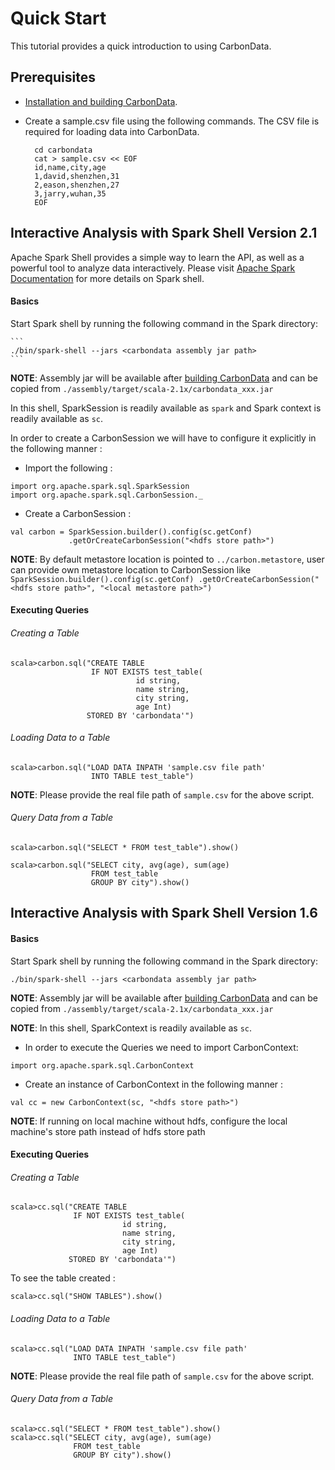 <!--
    Licensed to the Apache Software Foundation (ASF) under one
    or more contributor license agreements.  See the NOTICE file
    distributed with this work for additional information
    regarding copyright ownership.  The ASF licenses this file
    to you under the Apache License, Version 2.0 (the
    "License"); you may not use this file except in compliance
    with the License.  You may obtain a copy of the License at

      http://www.apache.org/licenses/LICENSE-2.0

    Unless required by applicable law or agreed to in writing,
    software distributed under the License is distributed on an
    "AS IS" BASIS, WITHOUT WARRANTIES OR CONDITIONS OF ANY
    KIND, either express or implied.  See the License for the
    specific language governing permissions and limitations
    under the License.
-->

# Quick Start
This tutorial provides a quick introduction to using CarbonData.

##  Prerequisites
* [Installation and building CarbonData](https://github.com/apache/incubator-carbondata/blob/master/build).
* Create a sample.csv file using the following commands. The CSV file is required for loading data into CarbonData.

    ```
      cd carbondata
      cat > sample.csv << EOF
      id,name,city,age
      1,david,shenzhen,31
      2,eason,shenzhen,27
      3,jarry,wuhan,35
      EOF
    ```
## Interactive Analysis with Spark Shell Version 2.1

Apache Spark Shell provides a simple way to learn the API, as well as a powerful tool to analyze data interactively. Please visit [Apache Spark Documentation](http://spark.apache.org/docs/latest/) for more details on Spark shell.

#### Basics

Start Spark shell by running the following command in the Spark directory:

    ```
    ./bin/spark-shell --jars <carbondata assembly jar path>
    ```
**NOTE**: Assembly jar will be available after [building CarbonData](https://github.com/apache/carbondata/blob/master/build/README.md) and can be copied from `./assembly/target/scala-2.1x/carbondata_xxx.jar`

In this shell, SparkSession is readily available as `spark` and Spark context is readily available as `sc`.

In order to create a CarbonSession we will have to configure it explicitly in the following manner :

* Import the following :

```
import org.apache.spark.sql.SparkSession
import org.apache.spark.sql.CarbonSession._
```

* Create a CarbonSession :

```
val carbon = SparkSession.builder().config(sc.getConf)
             .getOrCreateCarbonSession("<hdfs store path>")
```
**NOTE**: By default metastore location is pointed to `../carbon.metastore`, user can provide own metastore location to CarbonSession like `SparkSession.builder().config(sc.getConf)
.getOrCreateCarbonSession("<hdfs store path>", "<local metastore path>")`

#### Executing Queries

###### Creating a Table

```
scala>carbon.sql("CREATE TABLE
                  IF NOT EXISTS test_table(
                            id string,
                            name string,
                            city string,
                            age Int)
                 STORED BY 'carbondata'")
```

###### Loading Data to a Table

```
scala>carbon.sql("LOAD DATA INPATH 'sample.csv file path'
                  INTO TABLE test_table")
```
**NOTE**: Please provide the real file path of `sample.csv` for the above script.

###### Query Data from a Table

```
scala>carbon.sql("SELECT * FROM test_table").show()

scala>carbon.sql("SELECT city, avg(age), sum(age)
                  FROM test_table
                  GROUP BY city").show()
```

## Interactive Analysis with Spark Shell Version 1.6

#### Basics

Start Spark shell by running the following command in the Spark directory:

```
./bin/spark-shell --jars <carbondata assembly jar path>
```
**NOTE**: Assembly jar will be available after [building CarbonData](https://github.com/apache/incubator-carbondata/blob/master/build/README.md) and can be copied from `./assembly/target/scala-2.1x/carbondata_xxx.jar`

**NOTE**: In this shell, SparkContext is readily available as `sc`.

* In order to execute the Queries we need to import CarbonContext:

```
import org.apache.spark.sql.CarbonContext
```

* Create an instance of CarbonContext in the following manner :

```
val cc = new CarbonContext(sc, "<hdfs store path>")
```
**NOTE**: If running on local machine without hdfs, configure the local machine's store path instead of hdfs store path

#### Executing Queries

###### Creating a Table

```
scala>cc.sql("CREATE TABLE
              IF NOT EXISTS test_table(
                         id string,
                         name string,
                         city string,
                         age Int)
             STORED BY 'carbondata'")
```
To see the table created :

```
scala>cc.sql("SHOW TABLES").show()
```

###### Loading Data to a Table

```
scala>cc.sql("LOAD DATA INPATH 'sample.csv file path'
              INTO TABLE test_table")
```
**NOTE**: Please provide the real file path of `sample.csv` for the above script.

###### Query Data from a Table

```
scala>cc.sql("SELECT * FROM test_table").show()
scala>cc.sql("SELECT city, avg(age), sum(age)
              FROM test_table
              GROUP BY city").show()
```

